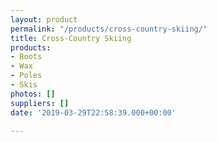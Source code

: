 ```yaml
---
layout: product
permalink: "/products/cross-country-skiing/"
title: Cross-Country Skiing
products:
- Boots
- Wax
- Poles
- Skis
photos: []
suppliers: []
date: '2019-03-29T22:58:39.000+00:00'

---
```

